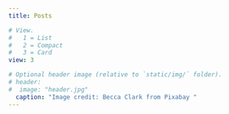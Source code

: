 ```yaml
---
title: Posts

# View.
#   1 = List
#   2 = Compact
#   3 = Card
view: 3

# Optional header image (relative to `static/img/` folder).
# header:
#  image: "header.jpg"
  caption: "Image credit: Becca Clark from Pixabay "
---
```


